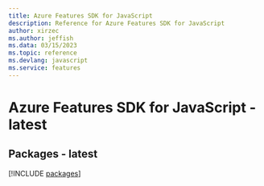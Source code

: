 ```yaml
---
title: Azure Features SDK for JavaScript
description: Reference for Azure Features SDK for JavaScript
author: xirzec
ms.author: jeffish
ms.data: 03/15/2023
ms.topic: reference
ms.devlang: javascript
ms.service: features
---
```

# Azure Features SDK for JavaScript - latest
## Packages - latest
[!INCLUDE [packages](features-index.md)]